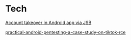 # Tech

[Account takeover in Android app via JSB](https://tuxplorer.com/posts/account-takeover-via-jsb/)

[practical-android-pentesting-a-case-study-on-tiktok-rce](https://medium.com/@dphoeniixx/practical-android-pentesting-a-case-study-on-tiktok-rce-4a82e79cc7c6)

